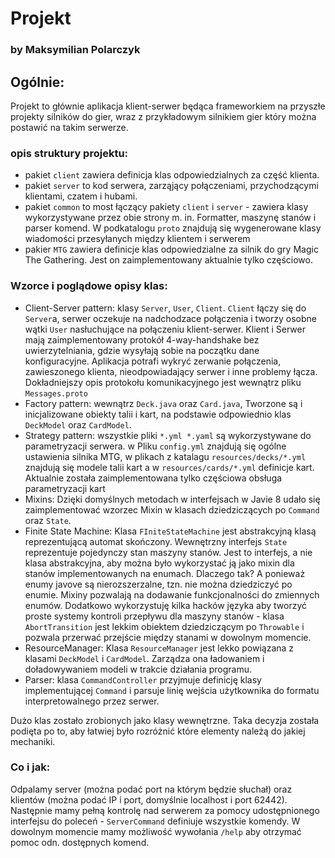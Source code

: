 # Projekt
### by Maksymilian Polarczyk

## Ogólnie:

Projekt to głównie aplikacja klient-serwer będąca frameworkiem na przyszłe projekty silników do gier, wraz z przykładowym silnikiem gier który można postawić na takim serwerze.

### opis struktury projektu:

  * pakiet `client` zawiera definicja klas odpowiedzialnych za część klienta. 
  * pakiet `server` to kod serwera, zarząjący połączeniami, przychodzącymi klientami, czatem i hubami.
  * pakiet `common` to most łączący pakiety `client` i `server` - zawiera klasy wykorzystywane przez obie strony m. in. Formatter, maszynę stanów i parser komend. W podkatalogu `proto` znajdują się wygenerowane klasy wiadomości przesyłanych między klientem i serwerem
  * pakier `MTG` zawiera definicje klas odpowiedzialne za silnik do gry Magic The Gathering. Jest on zaimplementowany aktualnie tylko częściowo.

### Wzorce i poglądowe opisy klas:

  * Client-Server pattern: klasy `Server`, `User`, `Client`. `Client` łączy się do `Server`a, serwer oczekuje na nadchodzace połączenia i tworzy osobne wątki `User` nasłuchujące na połączeniu klient-serwer. Klient i Serwer mają zaimplementowany protokół 4-way-handshake bez uwierzytelniania, gdzie wysyłają sobie na początku dane konfiguracyjne. Aplikacja potrafi wykryć zerwanie połączenia, zawieszonego klienta, nieodpowiadający serwer i inne problemy łącza. Dokładniejszy opis protokołu komunikacyjnego jest wewnątrz pliku `Messages.proto`
  * Factory pattern: wewnątrz `Deck.java` oraz `Card.java`, Tworzone są i inicjalizowane obiekty talii i kart, na podstawie odpowiednio klas `DeckModel` oraz `CardModel`.
  * Strategy pattern: wszystkie pliki `*.yml *.yaml` są wykorzystywane do parametryzacji serwera. w Pliku `config.yml` znajdują się ogólne ustawienia silnika MTG, w plikach z katalagu `resources/decks/*.yml` znajdują się modele talii kart a w `resources/cards/*.yml` definicje kart. Aktualnie została zaimplementowana tylko częściowa obsługa parametryzacji kart 
  * Mixins: Dzięki domyślnych metodach w interfejsach w Javie 8 udało się zaimplementować wzorzec Mixin w klasach dziedziczących po `Command` oraz `State`. 
  * Finite State Machine: Klasa `FIniteStateMachine` jest abstrakcyjną klasą reprezentującą automat skończony. Wewnętrzny interfejs `State` reprezentuje pojedynczy stan maszyny stanów. Jest to interfejs, a nie klasa abstrakcyjna, aby można było wykorzystać ją jako mixin dla stanów implementowanych na enumach. Dlaczego tak? A ponieważ enumy javove są nierozszerzalne, tzn. nie można dziedziczyć po enumie. Mixiny pozwalają na dodawanie funkcjonalności do zmiennych enumów. Dodatkowo wykorzystuję kilka hacków języka aby tworzyć proste systemy kontroli przepływu dla maszyny stanów - klasa `AbortTransition` jest lekkim obiektem dziedziczącym po `Throwable` i pozwala przerwać przejście między stanami w dowolnym momencie.
  * ResourceManager: Klasa `ResourceManager` jest lekko powiązana z klasami `DeckModel` i `CardModel`. Zarządza ona ładowaniem i doładowywaniem modeli w trakcie działania programu.
  * Parser: klasa `CommandController` przyjmuje definicję klasy implementującej `Command` i parsuje linię wejścia użytkownika do formatu interpretowalnego przez serwer.
  
Dużo klas zostało zrobionych jako klasy wewnętrzne. Taka decyzja została podięta po to, aby łatwiej było rozróżnić które elementy należą do jakiej mechaniki.

### Co i jak:

Odpalamy server (można podać port na którym będzie słuchał) oraz klientów (można podać IP i port, domyślnie localhost i port 62442). Następnie mamy pełną kontrolę nad serwerem za pomocy udostępnionego interfejsu do poleceń - `ServerCommand` definiuje wszystkie komendy. W dowolnym momencie mamy możliwość wywołania `/help` aby otrzymać pomoc odn. dostępnych komend.

